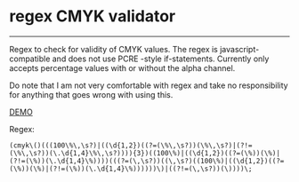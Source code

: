 # regex CMYK validator
***

Regex to check for validity of CMYK values. 
The regex is javascript-compatible and does not use PCRE -style if-statements.
Currently only accepts percentage values with or without the alpha channel.

Do note that I am not very comfortable with regex and take no responsibility for anything that goes wrong with using this.

[DEMO](https://regex101.com/r/6vDDKY/1)

Regex:

```
(cmyk\()(((100\%\,\s?)|((\d{1,2})((?=(\%\,\s?))(\%\,\s?)|(?!=(\%\,\s?))(\.\d{1,4}\%\,\s?)))){3})((100\%)|((\d{1,2})((?=(\%))(\%)|(?!=(\%))(\.\d{1,4}\%))))(((?=(\,\s?))((\,\s?)((100\%)|((\d{1,2})((?=(\%))(\%)|(?!=(\%))(\.\d{1,4}\%))))))\)|((?!=(\,\s?))(\))))\;
```

